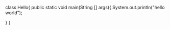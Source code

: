 class Hello{
  public static void main(String [] args){
     System.out.println("hello world");
  
  }
}
